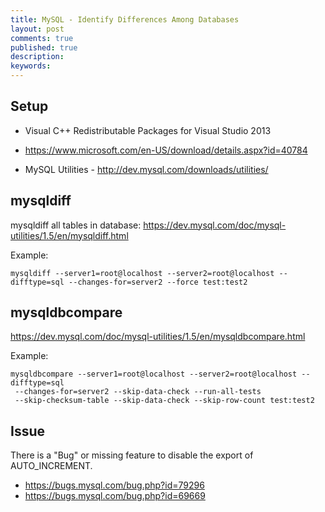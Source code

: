 ```yaml
---
title: MySQL - Identify Differences Among Databases
layout: post
comments: true
published: true
description: 
keywords: 
---
```


## Setup

* Visual C++ Redistributable Packages for Visual Studio 2013
 - <https://www.microsoft.com/en-US/download/details.aspx?id=40784>
* MySQL Utilities - http://dev.mysql.com/downloads/utilities/

## mysqldiff

mysqldiff all tables in database:
<https://dev.mysql.com/doc/mysql-utilities/1.5/en/mysqldiff.html>

Example:
```
mysqldiff --server1=root@localhost --server2=root@localhost --difftype=sql --changes-for=server2 --force test:test2
```

## mysqldbcompare

<https://dev.mysql.com/doc/mysql-utilities/1.5/en/mysqldbcompare.html>

Example:
```
mysqldbcompare --server1=root@localhost --server2=root@localhost --difftype=sql 
 --changes-for=server2 --skip-data-check --run-all-tests 
 --skip-checksum-table --skip-data-check --skip-row-count test:test2
```

## Issue

There is a "Bug" or missing feature to disable the export of AUTO_INCREMENT.

* <https://bugs.mysql.com/bug.php?id=79296>
* <https://bugs.mysql.com/bug.php?id=69669>